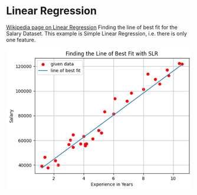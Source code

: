 # Linear Regression

[Wikipedia page on Linear Regression](https://en.wikipedia.org/wiki/Linear_regression)
Finding the line of best fit for the Salary Dataset. This example is Simple Linear Regression, i.e. there is only one feature.

![](SalaryDatasetSLR.png)
